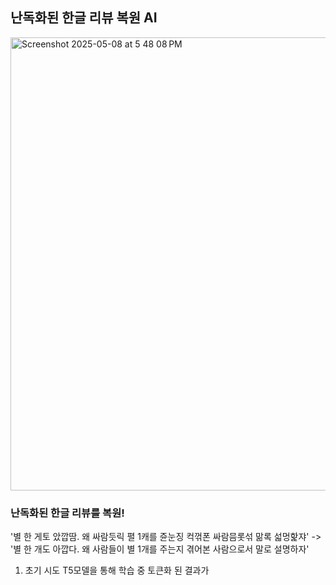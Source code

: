 
## 난독화된 한글 리뷰 복원 AI

<img width="725" alt="Screenshot 2025-05-08 at 5 48 08 PM" src="https://github.com/user-attachments/assets/d2337f62-a818-47a7-8507-8b1acdfb942b" />


### 난독화된 한글 리뷰를 복원!

'별 한 게토 았깝땀. 왜 싸람듯릭 펼 1캐를 쥰눈징 컥꺾폰 싸람믐롯섞 맒록 섧멍핥쟈'  -> '별 한 개도 아깝다. 왜 사람들이 별 1개를 주는지 겪어본 사람으로서 말로 설명하자'

1. 초기 시도
T5모델을 통해 학습 중 토큰화 된 결과가 
